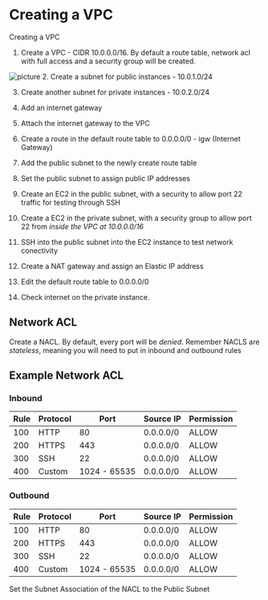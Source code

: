 # Creating a VPC

 Creating a VPC

1. Create a VPC - CIDR 10.0.0.0/16. By default a route table, network acl with full access and a security group will be created.
<p align="center"><src="https://github.com/jkeane13/aws-tutorials/blob/master/creating-a-vpc/img/VPC%20Part%201.png"></p>

![picture](img\simple-vpc.png)
2. Create a subnet for public instances - 10.0.1.0/24

3. Create another subnet for private instances - 10.0.2.0/24

4. Add an internet gateway

5. Attach the internet gateway to the VPC

6. Create a route in the default route table to 0.0.0.0/0 - igw (Internet Gateway)

7. Add the public subnet to the newly create route table

8. Set the public subnet to assign public IP addresses

9. Create an EC2 in the public subnet, with a security to allow port 22 traffic for testing through SSH

10. Create a EC2 in the private subnet, with a security group to allow port 22 from *inside the VPC at 10.0.0.0/16*

11. SSH into the public subnet into the EC2 instance to test network conectivity

13. Create a NAT gateway and assign an Elastic IP address

14. Edit the default route table to 0.0.0.0/0

15. Check internet on the private instance.

## Network ACL
Create a NACL. By default, every port will be *denied*. Remember NACLS are _stateless_, meaning you will need to put in inbound and outbound rules

## Example Network ACL
### Inbound
|Rule| Protocol | Port         | Source IP | Permission |
|----|----------|--------------|-----------|------------|
|100 | HTTP     | 80           | 0.0.0.0/0 |ALLOW       |
|200 | HTTPS    | 443          | 0.0.0.0/0 |ALLOW       |
|300 | SSH      | 22           | 0.0.0.0/0 |ALLOW       |
|400 | Custom   | 1024 - 65535 | 0.0.0.0/0 |ALLOW       |

### Outbound
|Rule| Protocol | Port         | Source IP | Permission |
|----|----------|--------------|-----------|------------|
|100 | HTTP     | 80           | 0.0.0.0/0 |ALLOW       |
|200 | HTTPS    | 443          | 0.0.0.0/0 |ALLOW       |
|300 | SSH      | 22           | 0.0.0.0/0 |ALLOW       |
|400 | Custom   | 1024 - 65535 | 0.0.0.0/0 |ALLOW       |

Set the Subnet Association of the NACL to the Public Subnet
